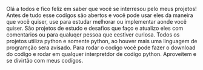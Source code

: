 Olá a todos e fico feliz em saber que você se interresou pelo meus projetos!
Antes de tudo esse codígos são abertos e você pode usar eles da maneira que você quiser, use para estudar melhorar ou implementar aonde você quiser.
São projetos de estudo e desafios que faço e atualizo eles com comentarios ou para qualuqer pessoa que eestiver curiosa.
Todos os projetos utiliza python e somente python, ao houver mais uma linguagem de programção sera avisado.
Para rodar o codigo você pode fazer o download do codígo e rodar em qualquer interpretdor de codígo python.
Aproveitem e se divirtão com meus codígos.
